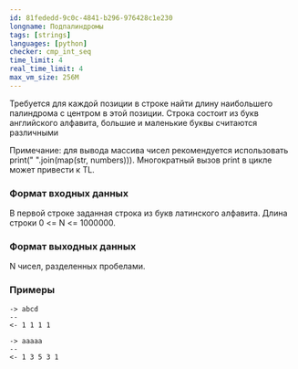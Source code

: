 ```yaml
---
id: 81fededd-9c0c-4841-b296-976428c1e230
longname: Подпалиндромы
tags: [strings]
languages: [python]
checker: cmp_int_seq
time_limit: 4
real_time_limit: 4
max_vm_size: 256M
---
```


Требуется для каждой позиции в строке найти длину наибольшего палиндрома с центром в этой позиции. Строка состоит из букв английского алфавита, большие и маленькие буквы считаются различными

Примечание: для вывода массива чисел рекомендуется использовать print(" ".join(map(str, numbers))). Многократный вызов print в цикле может привести к TL.

### Формат входных данных

В первой строке заданная строка из букв латинского алфавита. Длина строки 0 <= N <= 1000000.

### Формат выходных данных

N чисел, разделенных пробелами.

### Примеры

```
-> abcd
--
<- 1 1 1 1
```

```
-> aaaaa
--
<- 1 3 5 3 1
```
